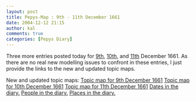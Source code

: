 ```yaml
---
layout: post
title: Pepys-Map : 9th - 11th December 1661
date: 2004-12-12 21:15
author: kal
comments: true
categories: [Pepys Diary]
---
```

Three more entries posted today for <a href="http://www.pepysdiary.com/archive/1661/12/09/index.php">9th</a>, <a href="http://www.pepysdiary.com/archive/1661/12/10/index.php">10th</a>, and <a href="http://www.pepysdiary.com/archive/1661/12/11/index.php">11th</a> December 1661. As there are no real new modelling issues to confront in these entries, I just provide the links to the new and updated topic maps.

<!--more-->
New and updated topic maps:
<a href="http://www.techquila.com/blog/archives/16611209.ltm">Topic map for 9th December 1661</a>
<a href="http://www.techquila.com/blog/archives/16611210.ltm">Topic map for 10th December 1661</a>
<a href="http://www.techquila.com/blog/archives/16611211.ltm">Topic map for 11th December 1661</a>
<a href="http://www.techquila.com/blog/archives/pepys-diary-dates.ltm">Dates in the diary.</a>
<a href="http://www.techquila.com/blog/archives/pepys-diary-people.ltm">People in the diary.</a>
<a href="http://www.techquila.com/blog/archives/pepys-diary-places.ltm">Places in the diary.</a>

